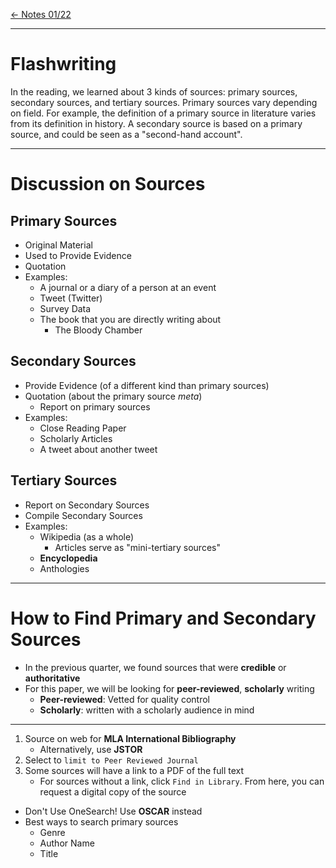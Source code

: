 [\<- Notes 01/22](Class_Notes_01-22.md)

---

# Flashwriting

In the reading, we learned about 3 kinds of sources: primary sources, secondary sources, and tertiary sources. Primary sources vary depending on field. For example, the definition of a primary source in literature varies from its definition in history. A secondary source is based on a primary source, and could be seen as a "second-hand account". 

---

# Discussion on Sources

## Primary Sources

- Original Material
- Used to Provide Evidence
- Quotation
- Examples:
	- A journal or a diary of a person at an event
	- Tweet (Twitter)
	- Survey Data
	- The book that you are directly writing about
		- The Bloody Chamber

## Secondary Sources

- Provide Evidence (of a different kind than primary sources)
- Quotation (about the primary source *meta*)
	- Report on primary sources
- Examples:
	- Close Reading Paper
	- Scholarly Articles
	- A tweet about another tweet

## Tertiary Sources

- Report on Secondary Sources
- Compile Secondary Sources
- Examples:
	- Wikipedia (as a whole)
		- Articles serve as "mini-tertiary sources"
	- **Encyclopedia**
	- Anthologies

---

# How to Find Primary and Secondary Sources

- In the previous quarter, we found sources that were **credible** or **authoritative**
- For this paper, we will be looking for **peer-reviewed**, **scholarly** writing
	- **Peer-reviewed**: Vetted for quality control
	- **Scholarly**: written with a scholarly audience in mind

---

1. Source on web for **MLA International Bibliography**
	- Alternatively, use **JSTOR**
2. Select to `limit to Peer Reviewed Journal`
3. Some sources will have a link to a PDF of the full text
	- For sources without a link, click `Find in Library`. From here, you can request a digital copy of the source

- Don't Use OneSearch! Use **OSCAR** instead
- Best ways to search primary sources
	- Genre
	- Author Name
	- Title
